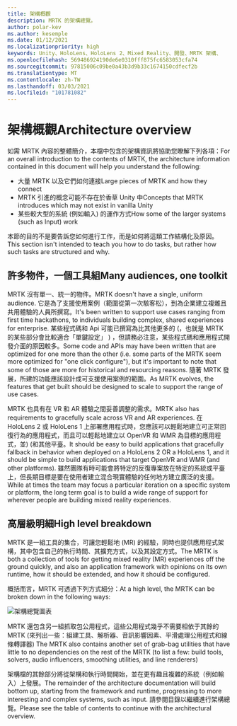 ```yaml
---
title: 架構概觀
description: MRTK 的架構總覽。
author: polar-kev
ms.author: kesemple
ms.date: 01/12/2021
ms.localizationpriority: high
keywords: Unity、HoloLens、HoloLens 2、Mixed Reality、開發、MRTK 架構、
ms.openlocfilehash: 569486924190de6e0310fff875fc6583053cfa74
ms.sourcegitcommit: 97815006c09be0a43b3d9b33c1674150cdfecf2b
ms.translationtype: MT
ms.contentlocale: zh-TW
ms.lasthandoff: 03/03/2021
ms.locfileid: "101781082"
---
```

# <a name="architecture-overview"></a><span data-ttu-id="7e5b4-104">架構概觀</span><span class="sxs-lookup"><span data-stu-id="7e5b4-104">Architecture overview</span></span>

<span data-ttu-id="7e5b4-105">如需 MRTK 內容的整體簡介，本檔中包含的架構資訊將協助您瞭解下列各項：</span><span class="sxs-lookup"><span data-stu-id="7e5b4-105">For an overall introduction to the contents of MRTK, the architecture information contained in this document will help you understand the following:</span></span>

- <span data-ttu-id="7e5b4-106">大量 MRTK 以及它們如何連接</span><span class="sxs-lookup"><span data-stu-id="7e5b4-106">Large pieces of MRTK and how they connect</span></span>
- <span data-ttu-id="7e5b4-107">MRTK 引進的概念可能不存在於香草 Unity 中</span><span class="sxs-lookup"><span data-stu-id="7e5b4-107">Concepts that MRTK introduces which may not exist in vanilla Unity</span></span>
- <span data-ttu-id="7e5b4-108">某些較大型的系統 (例如輸入) 的運作方式</span><span class="sxs-lookup"><span data-stu-id="7e5b4-108">How some of the larger systems (such as Input) work</span></span>

<span data-ttu-id="7e5b4-109">本節的目的不是要告訴您如何進行工作，而是如何將這類工作結構化及原因。</span><span class="sxs-lookup"><span data-stu-id="7e5b4-109">This section isn't intended to teach you how to do tasks, but rather how such tasks are structured and why.</span></span>

## <a name="many-audiences-one-toolkit"></a><span data-ttu-id="7e5b4-110">許多物件，一個工具組</span><span class="sxs-lookup"><span data-stu-id="7e5b4-110">Many audiences, one toolkit</span></span>

<span data-ttu-id="7e5b4-111">MRTK 沒有單一、統一的物件。</span><span class="sxs-lookup"><span data-stu-id="7e5b4-111">MRTK doesn't have a single, uniform audience.</span></span> <span data-ttu-id="7e5b4-112">它是為了支援使用案例（範圍從第一次駭客松），到為企業建立複雜且共用體驗的人員所撰寫。</span><span class="sxs-lookup"><span data-stu-id="7e5b4-112">It's been written to support use cases ranging from first time hackathons, to individuals building complex, shared experiences for enterprise.</span></span> <span data-ttu-id="7e5b4-113">某些程式碼和 Api 可能已撰寫為比其他更多的 (，也就是 MRTK 的某些部分會比較適合「單鍵設定」 ) ，但請務必注意，某些程式碼和應用程式開發介面的原因較多。</span><span class="sxs-lookup"><span data-stu-id="7e5b4-113">Some code and APIs may have been written that are optimized for one more than the other (i.e. some parts of the MRTK seem more optimized for "one click configure"), but it's important to note that some of those are more for historical and resourcing reasons.</span></span> <span data-ttu-id="7e5b4-114">隨著 MRTK 發展，所建的功能應該設計成可支援使用案例的範圍。</span><span class="sxs-lookup"><span data-stu-id="7e5b4-114">As MRTK evolves, the features that get built should be designed to scale to support the range of use cases.</span></span>

<span data-ttu-id="7e5b4-115">MRTK 也具有在 VR 和 AR 體驗之間妥善調整的需求。</span><span class="sxs-lookup"><span data-stu-id="7e5b4-115">MRTK also has requirements to gracefully scale across VR and AR experiences.</span></span> <span data-ttu-id="7e5b4-116">在 HoloLens 2 或 HoloLens 1 上部署應用程式時，您應該可以輕鬆地建立可正常回復行為的應用程式，而且可以輕鬆地建立以 OpenVR 和 WMR 為目標的應用程式，並)  (和其他平臺。</span><span class="sxs-lookup"><span data-stu-id="7e5b4-116">It should be easy to build applications that gracefully fallback in behavior when deployed on a HoloLens 2 OR a HoloLens 1, and it should be simple to build applications that target OpenVR and WMR (and other platforms).</span></span> <span data-ttu-id="7e5b4-117">雖然團隊有時可能會將特定的反復專案放在特定的系統或平臺上，但長期目標是要在使用者建立混合現實體驗的任何地方建立廣泛的支援。</span><span class="sxs-lookup"><span data-stu-id="7e5b4-117">While at times the team may focus a particular iteration on a specific system or platform, the long term goal is to build a wide range of support for wherever people are building mixed reality experiences.</span></span>

## <a name="high-level-breakdown"></a><span data-ttu-id="7e5b4-118">高層級明細</span><span class="sxs-lookup"><span data-stu-id="7e5b4-118">High level breakdown</span></span>

<span data-ttu-id="7e5b4-119">MRTK 是一組工具的集合，可讓您輕鬆地 (MR) 的經驗，同時也提供應用程式架構，其中包含自己的執行時間、其擴充方式，以及其設定方式。</span><span class="sxs-lookup"><span data-stu-id="7e5b4-119">The MRTK is both a collection of tools for getting mixed reality (MR) experiences off the ground quickly, and also an application framework with opinions on its own runtime, how it should be extended, and how it should be configured.</span></span>

<span data-ttu-id="7e5b4-120">概括而言，MRTK 可透過下列方式細分：</span><span class="sxs-lookup"><span data-stu-id="7e5b4-120">At a high level, the MRTK can be broken down in the following ways:</span></span>

![架構總覽圖表](../features/Images/Architecture/MRTK_Architecture.png)

<span data-ttu-id="7e5b4-122">MRTK 還包含另一組抓取包公用程式，這些公用程式幾乎不需要相依于其餘的 MRTK (來列出一些：組建工具、解析器、音訊影響因素、平滑處理公用程式和線條轉譯器) </span><span class="sxs-lookup"><span data-stu-id="7e5b4-122">The MRTK also contains another set of grab-bag utilities that have little to no dependencies on the rest of the MRTK (to list a few: build tools, solvers, audio influencers, smoothing utilities, and line renderers)</span></span>

<span data-ttu-id="7e5b4-123">架構檔的其餘部分將從架構和執行時間開始，並在更有趣且複雜的系統（例如輸入）上發展。</span><span class="sxs-lookup"><span data-stu-id="7e5b4-123">The remainder of the architecture documentation will build bottom up, starting from the framework and runtime, progressing to more interesting and complex systems, such as input.</span></span> <span data-ttu-id="7e5b4-124">請參閱目錄以繼續進行架構總覽。</span><span class="sxs-lookup"><span data-stu-id="7e5b4-124">Please see the table of contents to continue with the architectural overview.</span></span>
